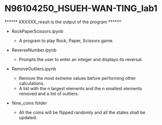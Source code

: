 # N96104250_HSUEH-WAN-TING_lab1

****** XXXXXX_result is the output of the program ******

* RockPaperScissors.ipynb 
  * A program to play Rock, Paper, Scissors game.

* ReverseNumber.ipynb 
  * Prompts the user to enter an integer and displays its reversal.

* RemoveOutliers.ipynb 
  * Remove the most extreme values before performing other calculations.
  * A list with the n largest elements and the n smallest elements removed and a list of outliers.

* Nine_coins folder
  * All the coins will be flipped randomly and all the states shall be updated.

